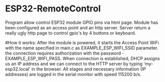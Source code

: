 ﻿# ESP32-RemoteControl
Program allow control ESP32 module GPIO pins via html page.
Module has been configured as an access point and an http server.
Server return a really ugly http page to control gpio's by 4 buttons or keyboard.

#How it works:
After the module is powered, it starts the Access Point WiFi with the name specified in main.c as EXAMPLE_ESP_WIFI_SSID parameter.
the connection requires authorization with the password - EXAMPLE_ESP_WIFI_PASS.
When connection is established, DHCP assigns us an IP address and we can connect to the HTTP server by typing 'my-esp32.local' in the browser. 
All stages and necessary information (IP addresses) are logged in the serial monitor with speed 115200 b/s.
